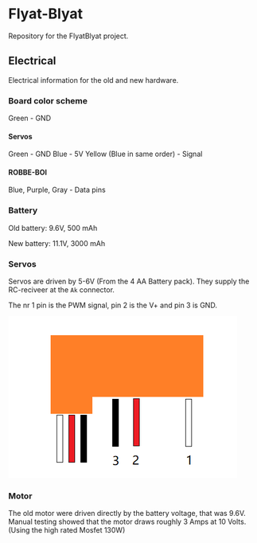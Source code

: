 # Flyat-Blyat

Repository for the FlyatBlyat project.

## Electrical
Electrical information for the old and new hardware.

### Board color scheme
Green - GND

#### Servos
Green - GND
Blue - 5V 
Yellow (Blue in same order) - Signal 

#### ROBBE-BOI
Blue, Purple, Gray - Data pins

### Battery
Old battery: 9.6V, 500 mAh

New battery: 11.1V, 3000 mAh

### Servos
Servos are driven by 5-6V (From the 4 AA Battery pack). They supply the RC-reciveer at the `Ak` connector.

The nr 1 pin is the PWM signal, pin 2 is the V+ and pin 3 is GND.

![](Figures/servo_connector.png)

### Motor
The old motor were driven directly by the battery voltage, that was 9.6V. Manual testing showed that the motor draws roughly 3 Amps at 10 Volts. (Using the high rated Mosfet 130W)



